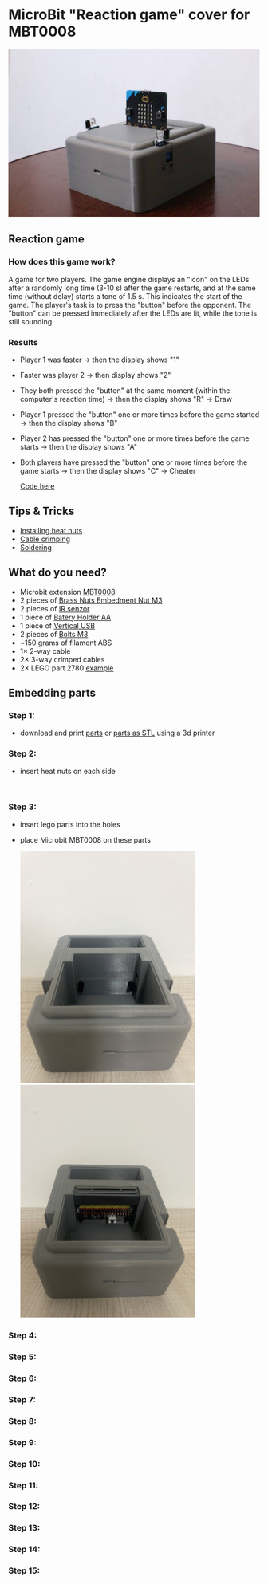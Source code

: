  # MicroBit "Reaction game" cover for MBT0008

<p align="center">
   <img src="./images/Header.jpg" width="600" height="auto">
</p>

## Reaction game
### How does this game work?
A game for two players. The game engine displays an "icon" on the LEDs after a randomly long time (3-10 s) after the game restarts, and at the same time (without delay) starts a tone of 1.5 s. This indicates the start of the game. The player's task is to press the "button" before the opponent. The "button" can be pressed immediately after the LEDs are lit, while the tone is still sounding.
### Results
- Player 1 was faster → then the display shows "1"
- Faster was player 2 → then display shows "2"
- They both pressed the "button" at the same moment (within the computer's reaction time) → then the display shows "R" → Draw
- Player 1 pressed the "button" one or more times before the game started → then the display shows "B"	
- Player 2 has pressed the "button" one or more times before the game starts → then the display shows "A"
- Both players have pressed the "button" one or more times before the game starts → then the display shows "C" → Cheater
  
  [Code here](https://github.com/pslib-cz/2022-p2a-mme-pppp-Lukypop/blob/main/pxt-reaction-game-as-txt.txt)
  
## Tips & Tricks

- [Installing heat nuts](https://markforged.com/resources/blog/heat-set-inserts)
- [Cable crimping](https://ratrig.dozuki.com/Guide/11.+Cable+Crimping/80)
- [Soldering](https://www.makerspaces.com/how-to-solder/)

## What do you need?

- Microbit extension [MBT0008](https://www.dfrobot.com/product-1867.html)
- 2 pieces of [Brass Nuts Embedment Nut M3](https://www.aliexpress.com/item/1005004701945081.html)
- 2 pieces of [IR senzor](https://www.aliexpress.com/item/1297063929.html)
- 1 piece of [Batery Holder AA](https://www.aliexpress.com/item/1005002927831106.html)
- 1 piece of [Vertical USB ](https://www.aliexpress.com/item/1005002650191316.html)
- 2 pieces of [Bolts M3](https://www.bel-shop.eu/cylindric-head-screw-m3x8-10-pcs/)
- ~150 grams of filament ABS
- 1× 2-way cable
- 2× 3-way crimped cables
- 2× LEGO part 2780 [example](https://www.amazon.co.uk/Technic-Friction-Ridges-Lengthwise-Center/dp/B01N6WURXK/)

## Embedding parts
### Step 1:
- download and print [parts](https://github.com/pslib-cz/2022-p2a-mme-pppp-Lukypop/tree/main/parts) or [parts as STL](https://github.com/pslib-cz/2022-p2a-mme-pppp-Lukypop/tree/main/parts/STL) using a 3d printer
### Step 2:
- insert heat nuts on each side
  
   <img src="" width="auto" height="auto">

### Step 3:
- insert lego parts into the holes
- place Microbit MBT0008 on these parts
  
   <img src="./images/LegoHoles.png" width="350" height="auto">
   
   <img src="./images/LegoHolesMicrobit.png" width="350" height="auto">

### Step 4:

### Step 5:

### Step 6:

### Step 7:

### Step 8:

### Step 9:

### Step 10:

### Step 11:

### Step 12:

### Step 13:

### Step 14:

### Step 15:

 
